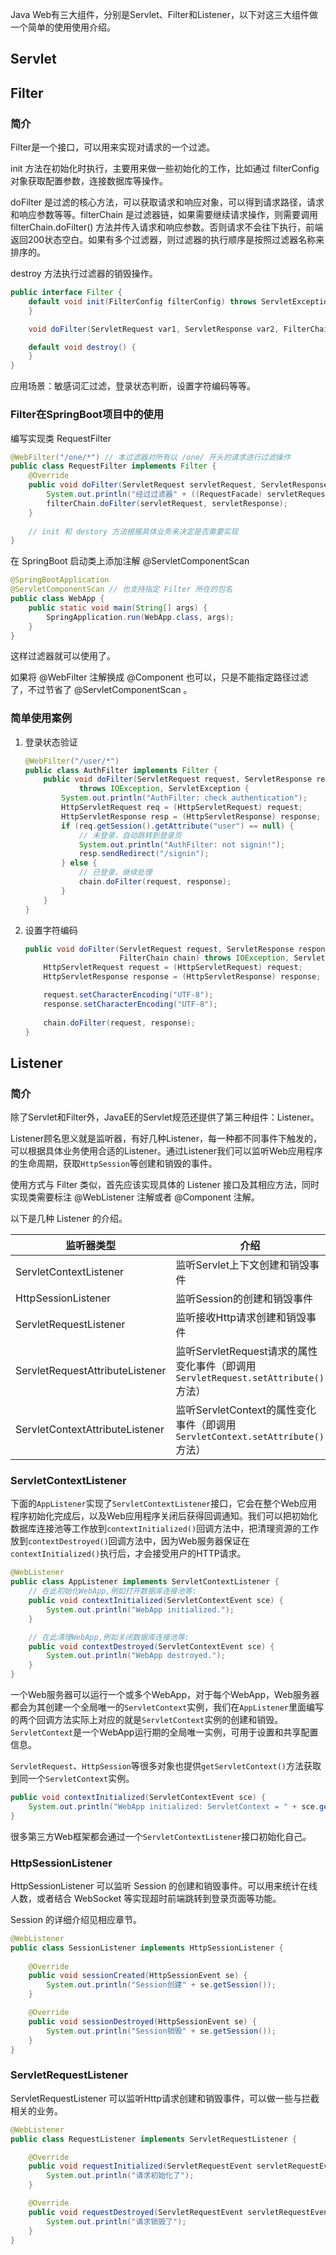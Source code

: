 Java Web有三大组件，分别是Servlet、Filter和Listener，以下对这三大组件做一个简单的使用使用介绍。

## Servlet



## Filter

### 简介

Filter是一个接口，可以用来实现对请求的一个过滤。

init 方法在初始化时执行，主要用来做一些初始化的工作，比如通过 filterConfig 对象获取配置参数，连接数据库等操作。

doFilter 是过滤的核心方法，可以获取请求和响应对象，可以得到请求路径，请求和响应参数等等。filterChain 是过滤器链，如果需要继续请求操作，则需要调用 filterChain.doFilter() 方法并传入请求和响应参数。否则请求不会往下执行，前端返回200状态空白。如果有多个过滤器，则过滤器的执行顺序是按照过滤器名称来排序的。

destroy 方法执行过滤器的销毁操作。

```java
public interface Filter {
    default void init(FilterConfig filterConfig) throws ServletException {
    }

    void doFilter(ServletRequest var1, ServletResponse var2, FilterChain var3) throws IOException, ServletException;

    default void destroy() {
    }
}
```

应用场景：敏感词汇过滤，登录状态判断，设置字符编码等等。



### Filter在SpringBoot项目中的使用

编写实现类 RequestFilter

```java
@WebFilter("/one/*") // 本过滤器对所有以 /one/ 开头的请求进行过滤操作
public class RequestFilter implements Filter {
    @Override
    public void doFilter(ServletRequest servletRequest, ServletResponse servletResponse, FilterChain filterChain) throws IOException, ServletException {
        System.out.println("经过过滤器" + ((RequestFacade) servletRequest).getRequestURL());
        filterChain.doFilter(servletRequest, servletResponse);
    }
    
    // init 和 destory 方法根据具体业务来决定是否需要实现
}

```

在 SpringBoot 启动类上添加注解 @ServletComponentScan

```java
@SpringBootApplication
@ServletComponentScan // 也支持指定 Filter 所在的包名
public class WebApp {
    public static void main(String[] args) {
        SpringApplication.run(WebApp.class, args);
    }
}
```

这样过滤器就可以使用了。

如果将 @WebFilter 注解换成 @Component 也可以，只是不能指定路径过滤了，不过节省了 @ServletComponentScan 。



### 简单使用案例

1. 登录状态验证

   ```java
   @WebFilter("/user/*")
   public class AuthFilter implements Filter {
       public void doFilter(ServletRequest request, ServletResponse response, FilterChain chain)
               throws IOException, ServletException {
           System.out.println("AuthFilter: check authentication");
           HttpServletRequest req = (HttpServletRequest) request;
           HttpServletResponse resp = (HttpServletResponse) response;
           if (req.getSession().getAttribute("user") == null) {
               // 未登录，自动跳转到登录页
               System.out.println("AuthFilter: not signin!");
               resp.sendRedirect("/signin");
           } else {
               // 已登录，继续处理
               chain.doFilter(request, response);
           }
       }
   }
   ```

   

2. 设置字符编码

   ```java
   public void doFilter(ServletRequest request, ServletResponse response,
                        FilterChain chain) throws IOException, ServletException {
       HttpServletRequest request = (HttpServletRequest) request;
       HttpServletResponse response = (HttpServletResponse) response;
   
       request.setCharacterEncoding("UTF-8");  
       response.setCharacterEncoding("UTF-8"); 
       
       chain.doFilter(request, response); 
   }
   ```

   

## Listener

### 简介

除了Servlet和Filter外，JavaEE的Servlet规范还提供了第三种组件：Listener。

Listener顾名思义就是监听器，有好几种Listener，每一种都不同事件下触发的，可以根据具体业务使用合适的Listener。通过Listener我们可以监听Web应用程序的生命周期，获取`HttpSession`等创建和销毁的事件。

使用方式与 Filter 类似，首先应该实现具体的 Listener 接口及其相应方法，同时实现类需要标注 @WebListener 注解或者 @Component 注解。

以下是几种 Listener 的介绍。

| 监听器类型                      | 介绍                                                         |
| ------------------------------- | ------------------------------------------------------------ |
| ServletContextListener          | 监听Servlet上下文创建和销毁事件                              |
| HttpSessionListener             | 监听Session的创建和销毁事件                                  |
| ServletRequestListener          | 监听接收Http请求创建和销毁事件                               |
| ServletRequestAttributeListener | 监听ServletRequest请求的属性变化事件（即调用`ServletRequest.setAttribute()`方法） |
| ServletContextAttributeListener | 监听ServletContext的属性变化事件（即调用`ServletContext.setAttribute()`方法） |



### ServletContextListener

下面的`AppListener`实现了`ServletContextListener`接口，它会在整个Web应用程序初始化完成后，以及Web应用程序关闭后获得回调通知。我们可以把初始化数据库连接池等工作放到`contextInitialized()`回调方法中，把清理资源的工作放到`contextDestroyed()`回调方法中，因为Web服务器保证在`contextInitialized()`执行后，才会接受用户的HTTP请求。

```java
@WebListener
public class AppListener implements ServletContextListener {
    // 在此初始化WebApp,例如打开数据库连接池等:
    public void contextInitialized(ServletContextEvent sce) {
        System.out.println("WebApp initialized.");
    }

    // 在此清理WebApp,例如关闭数据库连接池等:
    public void contextDestroyed(ServletContextEvent sce) {
        System.out.println("WebApp destroyed.");
    }
}
```

一个Web服务器可以运行一个或多个WebApp，对于每个WebApp，Web服务器都会为其创建一个全局唯一的`ServletContext`实例，我们在`AppListener`里面编写的两个回调方法实际上对应的就是`ServletContext`实例的创建和销毁。`ServletContext`是一个WebApp运行期的全局唯一实例，可用于设置和共享配置信息。

`ServletRequest`、`HttpSession`等很多对象也提供`getServletContext()`方法获取到同一个`ServletContext`实例。

```java
public void contextInitialized(ServletContextEvent sce) {
    System.out.println("WebApp initialized: ServletContext = " + sce.getServletContext());
}
```

很多第三方Web框架都会通过一个`ServletContextListener`接口初始化自己。

### HttpSessionListener

HttpSessionListener 可以监听 Session 的创建和销毁事件。可以用来统计在线人数，或者结合 WebSocket 等实现超时前端跳转到登录页面等功能。

Session 的详细介绍见相应章节。

```java
@WebListener
public class SessionListener implements HttpSessionListener {
    
    @Override
    public void sessionCreated(HttpSessionEvent se) {
        System.out.println("Session创建" + se.getSession());
    }

    @Override
    public void sessionDestroyed(HttpSessionEvent se) {
        System.out.println("Session销毁" + se.getSession());
    }
}
```

### ServletRequestListener

ServletRequestListener 可以监听Http请求创建和销毁事件，可以做一些与拦截相关的业务。

```java
@WebListener
public class RequestListener implements ServletRequestListener {

    @Override
    public void requestInitialized(ServletRequestEvent servletRequestEvent) {
        System.out.println("请求初始化了");
    }

    @Override
    public void requestDestroyed(ServletRequestEvent servletRequestEvent) {
        System.out.println("请求销毁了");
    }
}
```

